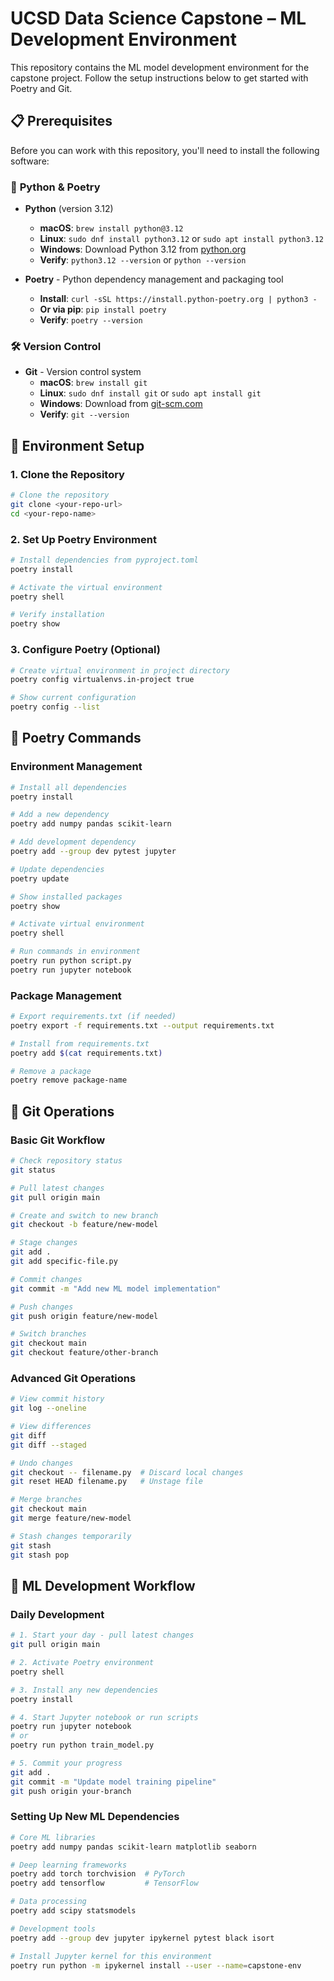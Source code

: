 # UCSD Data Science Capstone – ML Development Environment

This repository contains the ML model development environment for the capstone project. Follow the setup instructions below to get started with Poetry and Git.

## 📋 Prerequisites

Before you can work with this repository, you'll need to install the following software:

### 🐍 **Python & Poetry**

- **Python** (version 3.12)

  - **macOS**: `brew install python@3.12`
  - **Linux**: `sudo dnf install python3.12` or `sudo apt install python3.12`
  - **Windows**: Download Python 3.12 from [python.org](https://www.python.org/downloads/)
  - **Verify**: `python3.12 --version` or `python --version`

- **Poetry** - Python dependency management and packaging tool
  - **Install**: `curl -sSL https://install.python-poetry.org | python3 -`
  - **Or via pip**: `pip install poetry`
  - **Verify**: `poetry --version`

### 🛠️ **Version Control**

- **Git** - Version control system
  - **macOS**: `brew install git`
  - **Linux**: `sudo dnf install git` or `sudo apt install git`
  - **Windows**: Download from [git-scm.com](https://git-scm.com/)
  - **Verify**: `git --version`

## 🚀 Environment Setup

### 1. Clone the Repository

```bash
# Clone the repository
git clone <your-repo-url>
cd <your-repo-name>
```

### 2. Set Up Poetry Environment

```bash
# Install dependencies from pyproject.toml
poetry install

# Activate the virtual environment
poetry shell

# Verify installation
poetry show
```

### 3. Configure Poetry (Optional)

```bash
# Create virtual environment in project directory
poetry config virtualenvs.in-project true

# Show current configuration
poetry config --list
```

## 🔧 Poetry Commands

### Environment Management

```bash
# Install all dependencies
poetry install

# Add a new dependency
poetry add numpy pandas scikit-learn

# Add development dependency
poetry add --group dev pytest jupyter

# Update dependencies
poetry update

# Show installed packages
poetry show

# Activate virtual environment
poetry shell

# Run commands in environment
poetry run python script.py
poetry run jupyter notebook
```

### Package Management

```bash
# Export requirements.txt (if needed)
poetry export -f requirements.txt --output requirements.txt

# Install from requirements.txt
poetry add $(cat requirements.txt)

# Remove a package
poetry remove package-name
```

## 📁 Git Operations

### Basic Git Workflow

```bash
# Check repository status
git status

# Pull latest changes
git pull origin main

# Create and switch to new branch
git checkout -b feature/new-model

# Stage changes
git add .
git add specific-file.py

# Commit changes
git commit -m "Add new ML model implementation"

# Push changes
git push origin feature/new-model

# Switch branches
git checkout main
git checkout feature/other-branch
```

### Advanced Git Operations

```bash
# View commit history
git log --oneline

# View differences
git diff
git diff --staged

# Undo changes
git checkout -- filename.py  # Discard local changes
git reset HEAD filename.py   # Unstage file

# Merge branches
git checkout main
git merge feature/new-model

# Stash changes temporarily
git stash
git stash pop
```

## 🤖 ML Development Workflow

### Daily Development

```bash
# 1. Start your day - pull latest changes
git pull origin main

# 2. Activate Poetry environment
poetry shell

# 3. Install any new dependencies
poetry install

# 4. Start Jupyter notebook or run scripts
poetry run jupyter notebook
# or
poetry run python train_model.py

# 5. Commit your progress
git add .
git commit -m "Update model training pipeline"
git push origin your-branch
```

### Setting Up New ML Dependencies

```bash
# Core ML libraries
poetry add numpy pandas scikit-learn matplotlib seaborn

# Deep learning frameworks
poetry add torch torchvision  # PyTorch
poetry add tensorflow         # TensorFlow

# Data processing
poetry add scipy statsmodels

# Development tools
poetry add --group dev jupyter ipykernel pytest black isort

# Install Jupyter kernel for this environment
poetry run python -m ipykernel install --user --name=capstone-env
```
